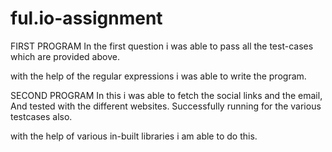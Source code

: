 # ful.io-assignment
FIRST PROGRAM
In the first question i was able to pass all the test-cases which are provided above. 

with the help of the regular expressions i was able to write the program.

SECOND PROGRAM
In this i was able to fetch the social links and the email, And tested with the different websites. Successfully running for the various testcases also.

with the help of various in-built libraries i am able to do this.
